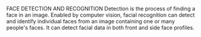 FACE DETECTION AND RECOGNITION
Detection is the process of finding a face in an image. Enabled by computer vision, facial recognition can detect and identify individual faces from an image containing one or many people's faces. It can detect facial data in both front and side face profiles.
